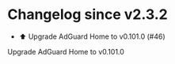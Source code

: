 # Changelog since v2.3.2
- :arrow_up: Upgrade AdGuard Home to v0.101.0 (#46)

Upgrade AdGuard Home to v0.101.0 
